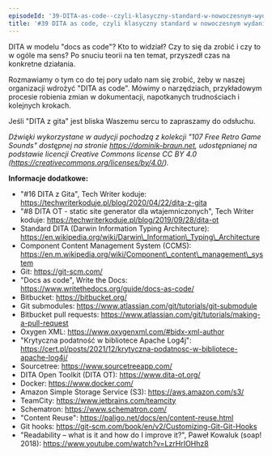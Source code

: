 ```yaml
---
episodeId: '39-DITA-as-code--czyli-klasyczny-standard-w-nowoczesnym-wydaniu-e1e6nvo'
title: '#39 DITA as code, czyli klasyczny standard w nowoczesnym wydaniu'
---
```


DITA w modelu "docs as code"? Kto to widział? Czy to się da zrobić i czy to w
ogóle ma sens? Po snuciu teorii na ten temat, przyszedł czas na konkretne
działania.

Rozmawiamy o tym co do tej pory udało nam się zrobić, żeby w naszej organizacji
wdrożyć "DITA as code". Mówimy o narzędziach, przykładowym procesie robienia
zmian w dokumentacji, napotkanych trudnościach i kolejnych krokach.

Jeśli "DITA z gita" jest bliska Waszemu sercu to zapraszamy do odsłuchu.

_Dźwięki wykorzystane w audycji pochodzą z kolekcji "107 Free Retro Game Sounds"
dostępnej na stronie https://dominik-braun.net, udostępnianej na podstawie
licencji Creative Commons license CC BY 4.0
(https://creativecommons.org/licenses/by/4.0/)._

**Informacje dodatkowe:**

- "#16 DITA z Gita", Tech Writer koduje:
  https://techwriterkoduje.pl/blog/2020/04/22/dita-z-gita
- "#8 DITA OT - static site generator dla wtajemniczonych", Tech Writer koduje:
  https://techwriterkoduje.pl/blog/2019/09/28/dita-ot
- Standard DITA (Darwin Information Typing Architecture):
  https://en.wikipedia.org/wiki/Darwin\_Information\_Typing\_Architecture
- Component Content Management System (CCMS):
  https://en.m.wikipedia.org/wiki/Component\_content\_management\_system
- Git: https://git-scm.com/
- "Docs as code", Write the Docs:
  https://www.writethedocs.org/guide/docs-as-code/
- Bitbucket: https://bitbucket.org/
- Git submodules: https://www.atlassian.com/git/tutorials/git-submodule
- Bitbucket pull requests:
  https://www.atlassian.com/git/tutorials/making-a-pull-request
- Oxygen XML: https://www.oxygenxml.com/#bidx-xml-author
- "Krytyczna podatność w bibliotece Apache Log4j":
  https://cert.pl/posts/2021/12/krytyczna-podatnosc-w-bibliotece-apache-log4j/
- Sourcetree: https://www.sourcetreeapp.com/
- DITA Open Toolkit (DITA OT): https://www.dita-ot.org/
- Docker: https://www.docker.com/
- Amazon Simple Storage Service (S3): https://aws.amazon.com/s3/
- TeamCity: https://www.jetbrains.com/teamcity
- Schematron: https://www.schematron.com/
- "Content Reuse": https://paligo.net/docs/en/content-reuse.html
- Git hooks: https://git-scm.com/book/en/v2/Customizing-Git-Git-Hooks
- "Readability – what is it and how do I improve it?", Paweł Kowaluk (soap!
  2018): https://www.youtube.com/watch?v=LzrHrIOHhz8
